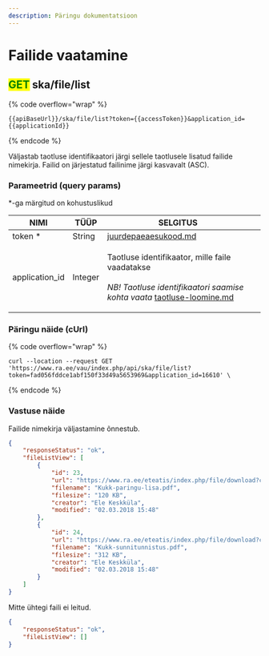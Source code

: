 ```yaml
---
description: Päringu dokumentatsioon
---
```


# Failide vaatamine

## <mark style="color:green;">GET</mark> ska/file/list

{% code overflow="wrap" %}
```
{{apiBaseUrl}}/ska/file/list?token={{accessToken}}&application_id={{applicationId}}
```
{% endcode %}

Väljastab taotluse identifikaatori järgi sellele taotlusele lisatud failide nimekirja. Failid on järjestatud failinime järgi kasvavalt (ASC).

### Parameetrid (query params)

\*-ga märgitud on kohustuslikud

| NIMI            | TÜÜP    | SELGITUS                                                                                                                                                                                              |   |
| --------------- | ------- | ----------------------------------------------------------------------------------------------------------------------------------------------------------------------------------------------------- | - |
| token \*        | String  | [juurdepaeaesukood.md](../../juurdepaeaesukood.md "mention")                                                                                                                                          |   |
| application\_id | Integer | <p>Taotluse identifikaator, mille faile vaadatakse<br><br><em>NB! Taotluse identifikaatori saamise kohta vaata</em> <a data-mention href="../taotlus/taotluse-loomine.md">taotluse-loomine.md</a></p> |   |

### Päringu näide (cUrl)

{% code overflow="wrap" %}
```shell
curl --location --request GET 'https://www.ra.ee/vau/index.php/api/ska/file/list?token=fad056fddce1abf150f33d49a5653969&application_id=16610' \
```
{% endcode %}

### Vastuse näide

Failide nimekirja väljastamine õnnestub.

```json
{
    "responseStatus": "ok",
    "fileListView": [
        {
            "id": 23,
            "url": "https://www.ra.ee/eteatis/index.php/file/download?code=EZSjmi-V0wE2K1v5",
            "filename": "Kukk-paringu-lisa.pdf",
            "filesize": "120 KB",
            "creator": "Ele Keskküla",
            "modified": "02.03.2018 15:48"
        },
        {
            "id": 24,
            "url": "https://www.ra.ee/eteatis/index.php/file/download?code=qpFWHN103uyKvuZ4",
            "filename": "Kukk-sunnitunnistus.pdf",
            "filesize": "312 KB",
            "creator": "Ele Keskküla",
            "modified": "02.03.2018 15:48"
        }
    ]
}
```

Mitte ühtegi faili ei leitud.

```json
{
    "responseStatus": "ok",
    "fileListView": []
}
```
